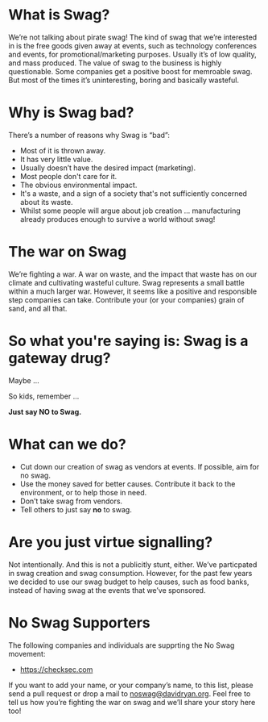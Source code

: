 # What is Swag?

We’re not talking about pirate swag! The kind of swag that we’re interested in is the free goods given away at events, such as technology conferences and events, for promotional/marketing purposes. Usually it’s of low quality, and mass produced. The value of swag to the business is highly questionable. Some companies get a positive boost for memroable swag. But most of the times it’s uninteresting, boring and basically wasteful.

# Why is Swag bad?

There’s a number of reasons why Swag is “bad”:

* Most of it is thrown away.
* It has very little value.
* Usually doesn’t have the desired impact (marketing).
* Most people don't care for it.
* The obvious environmental impact.
* It's a waste, and a sign of a society that's not sufficiently concerned about its waste.
* Whilst some people will argue about job creation ... manufacturing already produces enough to survive a world without swag!

# The war on Swag

We’re fighting a war. A war on waste, and the impact that waste has on our climate and cultivating wasteful culture. Swag represents a small battle within a much larger war. However, it seems like a positive and responsible step companies can take. Contribute your (or your companies) grain of sand, and all that.

# So what you're saying is: Swag is a gateway drug?

Maybe ...

So kids, remember …

**Just say NO to Swag.**

# What can we do?

* Cut down our creation of swag as vendors at events. If possible, aim for no swag.
* Use the money saved for better causes. Contribute it back to the environment, or to help those in need.
* Don’t take swag from vendors. 
* Tell others to just say **no** to swag.

# Are you just virtue signalling?

Not intentionally. And this is not a publicitly stunt, either. We’ve particpated in swag creation and swag consumption. However, for the past few years we decided to use our swag budget to help causes, such as food banks, instead of having swag at the events that we’ve sponsored.

# No Swag Supporters

The following companies and individuals are supprting the No Swag movement:

* https://checksec.com

If you want to add your name, or your company’s name, to this list, please send a pull request or drop a mail to noswag@davidryan.org. Feel free to tell us how you’re fighting the war on swag and we’ll share your story here too!
